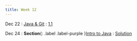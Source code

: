 ```yaml
---
title: Week 12
---
```


Dec 22
: [Java & Git](#)
  : [1.1](#)

Dec 24
: **Section**{: .label .label-purple }[Intro to Java](#)
  : [Solution](#)